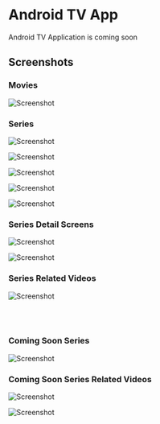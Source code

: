 # Android TV App

Android TV Application is coming soon

## Screenshots

### Movies

![Screenshot](pic1.png)

### Series

![Screenshot](pic2.png)


![Screenshot](pic3.png)


![Screenshot](pic4.png)


![Screenshot](pic5.png)


![Screenshot](pic6.png)


### Series Detail Screens

![Screenshot](pic8.png)


![Screenshot](pic9.png)


### Series Related Videos

![Screenshot](pic10.png)


<br><br>


### Coming Soon Series

![Screenshot](pic7.png)

### Coming Soon Series Related Videos

![Screenshot](pic11.png)

![Screenshot](pic12.png)
